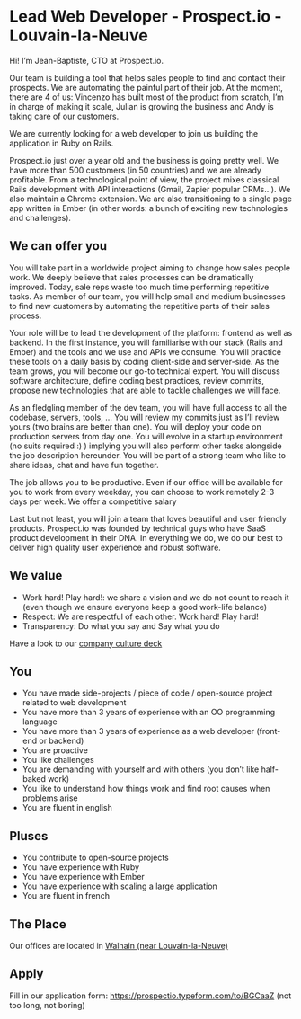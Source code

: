 # Lead Web Developer - Prospect.io - Louvain-la-Neuve

Hi! I’m Jean-Baptiste, CTO at Prospect.io.

Our team is building a tool that helps sales people to find and contact their prospects. We are automating the painful part of their job. At the moment, there are 4 of us: Vincenzo has built most of the product from scratch, I’m in charge of making it scale, Julian is growing the business and Andy is taking care of our customers.

We are currently looking for a web developer to join us building the application in Ruby on Rails.

Prospect.io just over a year old and the business is going pretty well. We have more than 500 customers (in 50 countries) and we are already profitable. From a technological point of view, the project mixes classical Rails development with API interactions (Gmail, Zapier popular CRMs...). We also maintain a Chrome extension. We are also transitioning to a single page app written in Ember (in other words: a bunch of exciting new technologies and challenges).

## We can offer you

You will take part in a worldwide project aiming to change how sales people work. We deeply believe that sales processes can be dramatically improved. Today, sale reps waste too much time performing repetitive tasks. As member of our team, you will help small and medium businesses to find new customers by automating the repetitive parts of their sales process.

Your role will be to lead the development of the platform: frontend as well as backend. In the first instance, you will familiarise with our stack (Rails and Ember) and the tools and we use and APIs we consume. You will practice these tools on a daily basis by coding client-side and server-side. As the team grows, you will become our go-to technical expert. You will discuss software architecture, define coding best practices, review commits, propose new technologies that are able to tackle challenges we will face.

As an fledgling member of the dev team, you will have full access to all the codebase, servers, tools, … You will review my commits just as I’ll review yours (two brains are better than one). You will deploy your code on production servers from day one.
You will evolve in a startup environment (no suits required :) ) implying you will also perform other tasks alongside the job description hereunder. You will be part of a strong team who like to share ideas, chat and have fun together.

The job allows you to be productive. Even if our office will be available for you to work from every weekday, you can choose to work remotely 2-3 days per week.
We offer a competitive salary

Last but not least, you will join a team that loves beautiful and user friendly products. Prospect.io was founded by technical guys who have SaaS product development in their DNA. In everything we do, we do our best to deliver high quality user experience and robust software.

## We value

* Work hard! Play hard!: we share a vision and we do not count to reach it (even though we ensure everyone keep a good work-life balance)
* Respect: We are respectful of each other. Work hard! Play hard!
* Transparency: Do what you say and Say what you do

Have a look to our [company culture deck](http://bunkrapp.com/present/mzrw5s/#1)

## You

* You have made side-projects / piece of code / open-source project related to web development
* You have more than 3 years of experience with an OO programming language
* You have more than 3 years of experience as a web developer (front-end or backend)
* You are proactive
* You like challenges
* You are demanding with yourself and with others (you don’t like half-baked work)
* You like to understand how things work and find root causes when problems arise
* You are fluent in english

## Pluses

* You contribute to open-source projects
* You have experience with Ruby
* You have experience with Ember
* You have experience with scaling a large application
* You are fluent in french

## The Place

Our offices are located in [Walhain (near Louvain-la-Neuve)](https://goo.gl/maps/uaPcUmwbtZk)

## Apply

Fill in our application form: https://prospectio.typeform.com/to/BGCaaZ (not too long, not boring)

